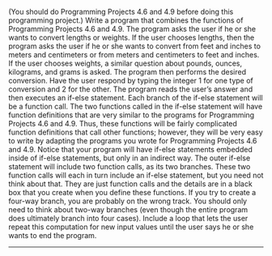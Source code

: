 (You should do Programming Projects 4.6 and 4.9 before doing this programming
project.) Write a program that combines the functions of Programming
Projects 4.6 and 4.9. The program asks the user if he or she wants to convert
lengths or weights. If the user chooses lengths, then the program asks the user if
he or she wants to convert from feet and inches to meters and centimeters or from
meters and centimeters to feet and inches. If the user chooses weights, a similar
question about pounds, ounces, kilograms, and grams is asked. The program then
performs the desired conversion. Have the user respond by typing the integer 1 for
one type of conversion and 2 for the other. The program reads the user’s answer
and then executes an if-else statement. Each branch of the if-else statement
will be a function call. The two functions called in the if-else statement will
have function definitions that are very similar to the programs for Programming
Projects 4.6 and 4.9. Thus, these functions will be fairly complicated function
definitions that call other functions; however, they will be very easy to write by
adapting the programs you wrote for Programming Projects 4.6 and 4.9. Notice
that your program will have if-else statements embedded inside of if-else
statements, but only in an indirect way. The outer if-else statement will include
two function calls, as its two branches. These two function calls will each
in turn include an if-else statement, but you need not think about that. They
are just function calls and the details are in a black box that you create when you
define these functions. If you try to create a four-way branch, you are probably
on the wrong track. You should only need to think about two-way branches (even
though the entire program does ultimately branch into four cases). Include a loop
that lets the user repeat this computation for new input values until the user says
he or she wants to end the program.

---